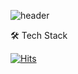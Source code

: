 ![header](https://capsule-render.vercel.app/api?type=waving&color=timeGradient&height=300&section=header&text=Welcome%20JunngWoo's%20GitHub&fontSize=40)

🛠 Tech Stack

[![Hits](https://hits.seeyoufarm.com/api/count/incr/badge.svg?url=https%3A%2F%2Fgithub.com%2Fwldnr1208&title_bg=%23009EF8&icon=react.svg&icon_color=%918bfa&title=React&edge_flat=false)](https://hits.seeyoufarm.com)
